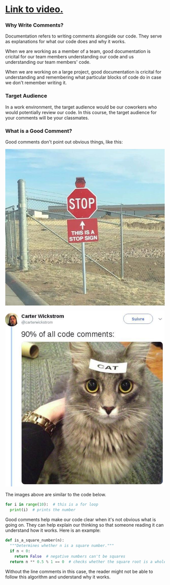 # [Link to video.](https://www.youtube.com/watch?v=FVLGidlznhE&list=PLVD25niNi0Bkf2psAf7PzB1SV068XyNPo&index=36)

### Why Write Comments?

Documentation refers to writing comments alongside our code. They serve as explanations for what our code does and why it works.

When we are working as a member of a team, good documentation is cricital for our team members understanding our code and us understanding our team members' code.

When we are working on a large project, good documentation is cricital for understanding and remembering what particular blocks of code do in case we don't remember writing it.

### Target Audience

In a work environment, the target audience would be our coworkers who would potentially review our code. In this course, the target audience for your comments will be your classmates.

### What is a Good Comment?

Good comments don't point out obvious things, like this:

![](https://raw.githubusercontent.com/MissStrong/ICS3UE_Semester_2_2020-2021/main/Images/Stop_Sign.jpg)

![](https://raw.githubusercontent.com/MissStrong/ICS3UE_Semester_2_2020-2021/main/Images/Cat.jpg)

The images above are similar to the code below.

```python
for i in range(10):  # this is a for loop
  print(i)  # prints the number
```

Good comments help make our code clear when it's not obvious what is going on. They can help explain our thinking so that someone reading it can understand how it works. Here is an example:

```python
def is_a_square_number(n):
  """Determines whether n is a square number."""
  if n < 0:
    return False  # negative numbers can't be squares
  return n ** 0.5 % 1 == 0  # checks whether the square root is a whole number
```

Without the line comments in this case, the reader might not be able to follow this algorithm and understand why it works.
